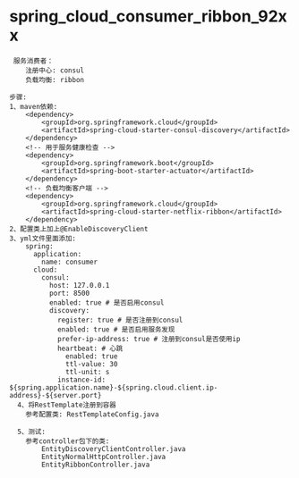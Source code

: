 # spring_cloud_consumer_ribbon_92xx
     服务消费者：
        注册中心: consul
        负载均衡: ribbon
      
    步骤:
    1、maven依赖:
        <dependency>
            <groupId>org.springframework.cloud</groupId>
            <artifactId>spring-cloud-starter-consul-discovery</artifactId>
        </dependency>  
        <!-- 用于服务健康检查 -->
        <dependency>
            <groupId>org.springframework.boot</groupId>
            <artifactId>spring-boot-starter-actuator</artifactId>
        </dependency>
        <!-- 负载均衡客户端 -->
        <dependency>
            <groupId>org.springframework.cloud</groupId>
            <artifactId>spring-cloud-starter-netflix-ribbon</artifactId>
        </dependency>
    2、配置类上加上@EnableDiscoveryClient
    3、yml文件里面添加:
        spring:
          application:
            name: consumer
          cloud:
            consul:
              host: 127.0.0.1
              port: 8500
              enabled: true # 是否启用consul
              discovery:
                register: true # 是否注册到consul
                enabled: true # 是否启用服务发现
                prefer-ip-address: true # 注册到consul是否使用ip
                heartbeat: # 心跳
                  enabled: true
                  ttl-value: 30
                  ttl-unit: s
                instance-id: ${spring.application.name}-${spring.cloud.client.ip-address}-${server.port}
      4、将RestTemplate注册到容器
        参考配置类: RestTemplateConfig.java
        
      5、测试:
        参考controller包下的类:
            EntityDiscoveryClientController.java
            EntityNormalHttpController.java
            EntityRibbonController.java
                